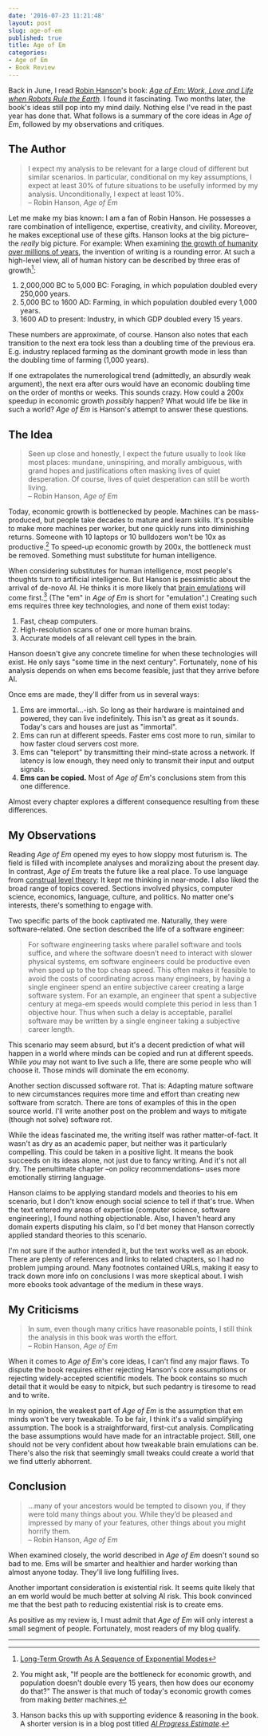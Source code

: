 ```yaml
---
date: '2016-07-23 11:21:48'
layout: post
slug: age-of-em
published: true
title: Age of Em
categories:
- Age of Em
- Book Review
---
```


Back in June, I read [Robin Hanson](http://mason.gmu.edu/~rhanson/)'s book: [*Age of Em: Work, Love and Life when Robots Rule the Earth*](http://ageofem.com/). I found it fascinating. Two months later, the book's ideas still pop into my mind daily. Nothing else I've read in the past year has done that. What follows is a summary of the core ideas in *Age of Em*, followed by my observations and critiques.


## The Author

> I expect my analysis to be relevant for a large cloud of different but similar scenarios. In particular, conditional on my key assumptions, I expect at least 30% of future situations to be usefully informed by my analysis. Unconditionally, I expect at least 10%.  
> – Robin Hanson, *Age of Em*

Let me make my bias known: I am a fan of Robin Hanson. He possesses a rare combination of intelligence, expertise, creativity, and civility. Moreover, he makes exceptional use of these gifts. Hanson looks at the big picture– the *really* big picture. For example: When examining [the growth of humanity over millions of years](http://www.overcomingbias.com/2009/05/the-growth-groove-game.html), the invention of writing is a rounding error. At such a high-level view, all of human history can be described by three eras of growth[^eras]:

1. 2,000,000 BC to 5,000 BC: Foraging, in which population doubled every 250,000 years.
2. 5,000 BC to 1600 AD: Farming, in which population doubled every 1,000 years.
3. 1600 AD to present: Industry, in which GDP doubled every 15 years.

These numbers are approximate, of course. Hanson also notes that each transition to the next era took less than a doubling time of the previous era. E.g. industry replaced farming as the dominant growth mode in less than the doubling time of farming (1,000 years).

If one extrapolates the numerological trend (admittedly, an absurdly weak argument), the next era after ours would have an economic doubling time on the order of months or weeks. This sounds crazy. How could a 200x speedup in economic growth *possibly* happen? What would life be like in such a world? *Age of Em* is Hanson's attempt to answer these questions.


## The Idea

> Seen up close and honestly, I expect the future usually to look like most places: mundane, uninspiring, and morally ambiguous, with grand hopes and justifications often masking lives of quiet desperation. Of course, lives of quiet desperation can still be worth living.  
> – Robin Hanson, *Age of Em*

Today, economic growth is bottlenecked by people. Machines can be mass-produced, but people take decades to mature and learn skills. It's possible to make more machines per worker, but one quickly runs into diminishing returns. Someone with 10 laptops or 10 bulldozers won't be 10x as productive.[^bottleneck] To speed-up economic growth by 200x, the bottleneck must be removed. Something must substitute for human intelligence.

When considering substitutes for human intelligence, most people's thoughts turn to artificial intelligence. But Hanson is pessimistic about the arrival of de-novo AI. He thinks it is more likely that [brain emulations](https://en.wikipedia.org/wiki/Mind_uploading) will come first.[^ai] (The "em" in *Age of Em* is short for "emulation".) Creating such ems requires three key technologies, and none of them exist today:

1. Fast, cheap computers.
2. High-resolution scans of one or more human brains.
3. Accurate models of all relevant cell types in the brain.

Hanson doesn't give any concrete timeline for when these technologies will exist. He only says "some time in the next century". Fortunately, none of his analysis depends on when ems become feasible, just that they arrive before AI.

Once ems are made, they'll differ from us in several ways:

1. Ems are immortal…-ish. So long as their hardware is maintained and powered, they can live indefinitely. This isn't as great as it sounds. Today's cars and houses are just as "immortal".
2. Ems can run at different speeds. Faster ems cost more to run, similar to how faster cloud servers cost more.
3. Ems can "teleport" by transmitting their mind-state across a network. If latency is low enough, they need only to transmit their input and output signals.
4. **Ems can be copied.** Most of *Age of Em*'s conclusions stem from this one difference.

Almost every chapter explores a different consequence resulting from these differences.


## My Observations

Reading *Age of Em* opened my eyes to how sloppy most futurism is. The field is filled with incomplete analyses and moralizing about the present day. In contrast, *Age of Em* treats the future like a real place. To use language from [construal level theory](https://en.wikipedia.org/wiki/Construal_level_theory): It kept me thinking in near-mode. I also liked the broad range of topics covered. Sections involved physics, computer science, economics, language, culture, and politics. No matter one's interests, there's something to engage with.

Two specific parts of the book captivated me. Naturally, they were software-related. One section described the life of a software engineer:

> For software engineering tasks where parallel software and tools suffice, and where the software doesn’t need to interact with slower physical systems, em software engineers could be productive even when sped up to the top cheap speed. This often makes it feasible to avoid the costs of coordinating across many engineers, by having a single engineer spend an entire subjective career creating a large software system. For an example, an engineer that spent a subjective century at mega-em speeds would complete this period in less than 1 objective hour. Thus when such a delay is acceptable, parallel software may be written by a single engineer taking a subjective career length.

This scenario may seem absurd, but it's a decent prediction of what will happen in a world where minds can be copied and run at different speeds. While *you* may not want to live such a life, there are some people who will choose it. Those minds will dominate the em economy.

Another section discussed software rot. That is: Adapting mature software to new circumstances requires more time and effort than creating new software from scratch. There are tons of examples of this in the open source world. I'll write another post on the problem and ways to mitigate (though not solve) software rot.

While the ideas fascinated me, the writing itself was rather matter-of-fact. It wasn't as dry as an academic paper, but neither was it particularly compelling. This could be taken in a positive light. It means the book succeeds on its ideas alone, not just due to fancy writing. And it's not all dry. The penultimate chapter –on policy recommendations– uses more emotionally stirring language.

Hanson claims to be applying standard models and theories to his em scenario, but I don't know enough social science to tell if that's true. When the text entered my areas of expertise (computer science, software engineering), I found nothing objectionable. Also, I haven't heard any domain experts disputing his claim, so I'd bet money that Hanson correctly applied standard theories to this scenario.

I'm not sure if the author intended it, but the text works well as an ebook. There are plenty of references and links to related chapters, so I had no problem jumping around. Many footnotes contained URLs, making it easy to track down more info on conclusions I was more skeptical about. I wish more ebooks took advantage of the medium in these ways.


## My Criticisms

> In sum, even though many critics have reasonable points, I still think the analysis in this book was worth the effort.  
> – Robin Hanson, *Age of Em*

When it comes to *Age of Em*'s core ideas, I can't find any major flaws. To dispute the book requires either rejecting Hanson's core assumptions or rejecting widely-accepted scientific models. The book contains so much detail that it would be easy to nitpick, but such pedantry is tiresome to read and to write.

In my opinion, the weakest part of *Age of Em* is the assumption that em minds won't be very tweakable. To be fair, I think it's a valid simplifying assumption. The book is a straightforward, first-cut analysis. Complicating the base assumptions would have made for an intractable project. Still, one should not be very confident about how tweakable brain emulations can be. There's also the risk that seemingly small tweaks could create a world that we find utterly abhorrent.

<!-- 
space travel not likely
alternate possibility:
before em growth rates take off (say computation is last puzzle to be solved and ems only run close to human speed), probes are sent to mars.

How do holidays work? (dunno)
If leader copies are cheap, could you do a groundhog day attack on a leader? Might need mitigation.
Did Robin Hanson write this knowing about peak end effect? (no)
Doesn't talk about gene boosting. Of that happens before ems then only gene boosted humans will become ems 
 -->

## Conclusion

> …many of your ancestors would be tempted to disown you, if they were told many things about you. While they’d be pleased and impressed by many of your features, other things about you might horrify them.  
> – Robin Hanson, *Age of Em*

When examined closely, the world described in *Age of Em* doesn't sound so bad to me. Ems will be smarter and healthier and harder working than almost anyone today. They'll live long fulfilling lives.

Another important consideration is existential risk. It seems quite likely that an em world would be much better at solving AI risk.  This book convinced me that the best path to reducing existential risk is to create ems.

As positive as my review is, I must admit that *Age of Em* will only interest a small segment of people. Fortunately, most readers of my blog qualify.


---

[^eras]: [Long-Term Growth As A Sequence of Exponential Modes](http://mason.gmu.edu/~rhanson/longgrow.pdf)

[^bottleneck]: You might ask, "If people are the bottleneck for economic growth, and population doesn't double every 15 years, then how does our economy do that?" The answer is that much of today's economic growth comes from making *better* machines.

[^ai]: Hanson backs this up with supporting evidence & reasoning in the book. A shorter version is in a blog post titled *[AI Progress Estimate](http://www.overcomingbias.com/2012/08/ai-progress-estimate.html)*.
